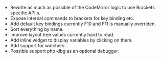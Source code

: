 * Rewrite as much as possible of the CodeMirror logic to use Brackets specific API:s.
* Expose internal commands to brackets for key binding etc.
* Add default key bindings currently F10 and F11 is manually overriden.
* Sort everything by name.
* Improve layout tree values currently hard to read.
* Add inline widget to display variables by clicking on them.
* Add support for watchers.
* Possible support php-dbg as an optional debugger.
